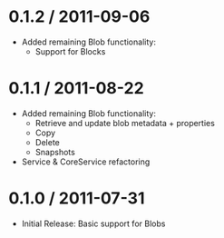 0.1.2 / 2011-09-06
==================
* Added remaining Blob functionality:
 	- Support for Blocks

0.1.1 / 2011-08-22
==================
* Added remaining Blob functionality:
	- Retrieve and update blob metadata + properties
	- Copy
	- Delete
	- Snapshots
* Service & CoreService refactoring

0.1.0 / 2011-07-31
==================
* Initial Release: Basic support for Blobs